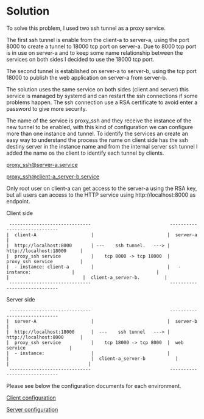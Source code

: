 # Solution

To solve this problem, I used two ssh tunnel as a proxy service.

The first ssh tunnel is enable from the client-a to server-a,  using the port 8000 to create a tunnel to 18000 tcp port on server-a.  Due to 8000 tcp port is in use on server-a and to keep some name relationship between the services on both sides I decided to use the 18000 tcp port.   

The second tunnel is established on server-a to server-b, using the tcp port 18000 to publish the web application on server-a from server-b.

The solution uses the same service on both sides (client and server) this service is managed by systemd and can restart the ssh connections if some problems happen. The ssh connection use a RSA certificate to avoid enter a password to give more security.

The name of the service is proxy_ssh and they receive the instance of the new tunnel to be enabled, with this kind of configuration we can configure more than one instance and tunnel. 
To identify the services an create an easy way to understand the process the name on client side has the ssh destiny server in the instance name and from the internal server ssh tunnel I added the name os the client to identify each tunnel by clients.

proxy_ssh@server-a.service 

proxy_ssh@client-a_server-b.service

Only root user on client-a can get access to the server-a using the RSA key, but all users can access to the HTTP service using http://localhost:8000 as endpoint.

Client side

````
 ------------------------------                             -----------------------------
|  client-A                    |                           |  server-a                   |
|  http://localhost:8000       | ---    ssh tunnel.   ---> |  http://localhost:18000     |
|  proxy_ssh service           |    tcp 8000 -> tcp 18000  |  proxy_ssh service          |
|  - instance: client-a        |                           |   - instance:               |                              |                              |                           |  client-a_server-b.         |
 ------------------------------                             -----------------------------
````


Server side

````
 ------------------------------                             -----------------------------
|  server-A                    |                           |  server-b                   |
|  http://localhost:18000      |  ---    ssh tunnel   ---> |  http://localhost:8000      |
|  proxy_ssh service           |    tcp 18000 -> tcp 8000  |  web service                |
|  - instance:                 |                           |                             |                              |  client-a_server-b           |                           |                             |
 ------------------------------                             -----------------------------
````

Please see below the configuration documents for each environment.

[Client configuration](client_side.md)

[Server configuration](server_side.md)